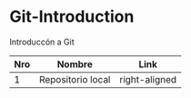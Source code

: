 # Git-Introduction
Introduccón a Git

|Nro| Nombre       | Link           | 
|--| ------------- |:-------------:| 
|1| Repositorio local      | right-aligned |
